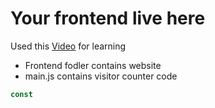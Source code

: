 # Your frontend live here
Used this [Video](https://www.youtube.com/watch?v=ieYrBWmkfno&t=221s) for learning

- Frontend fodler contains website
- main.js contains visitor counter code

```js
const
```
